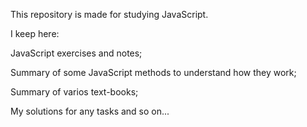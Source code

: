 This repository is made for studying JavaScript. 

I keep here:

JavaScript exercises and notes; 

Summary of some JavaScript methods to understand how they work; 

Summary of varios text-books;

My solutions for any tasks and so on... 
